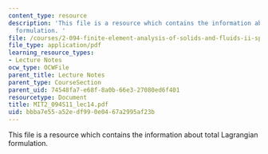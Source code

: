 ```yaml
---
content_type: resource
description: 'This file is a resource which contains the information about total Lagrangian
  formulation. '
file: /courses/2-094-finite-element-analysis-of-solids-and-fluids-ii-spring-2011/bbba7e55a52edf990e0467a2995af23b_MIT2_094S11_lec14.pdf
file_type: application/pdf
learning_resource_types:
- Lecture Notes
ocw_type: OCWFile
parent_title: Lecture Notes
parent_type: CourseSection
parent_uid: 74548fa7-e68f-8a0b-66e3-27080ed6f401
resourcetype: Document
title: MIT2_094S11_lec14.pdf
uid: bbba7e55-a52e-df99-0e04-67a2995af23b
---
```

This file is a resource which contains the information about total Lagrangian formulation. 

